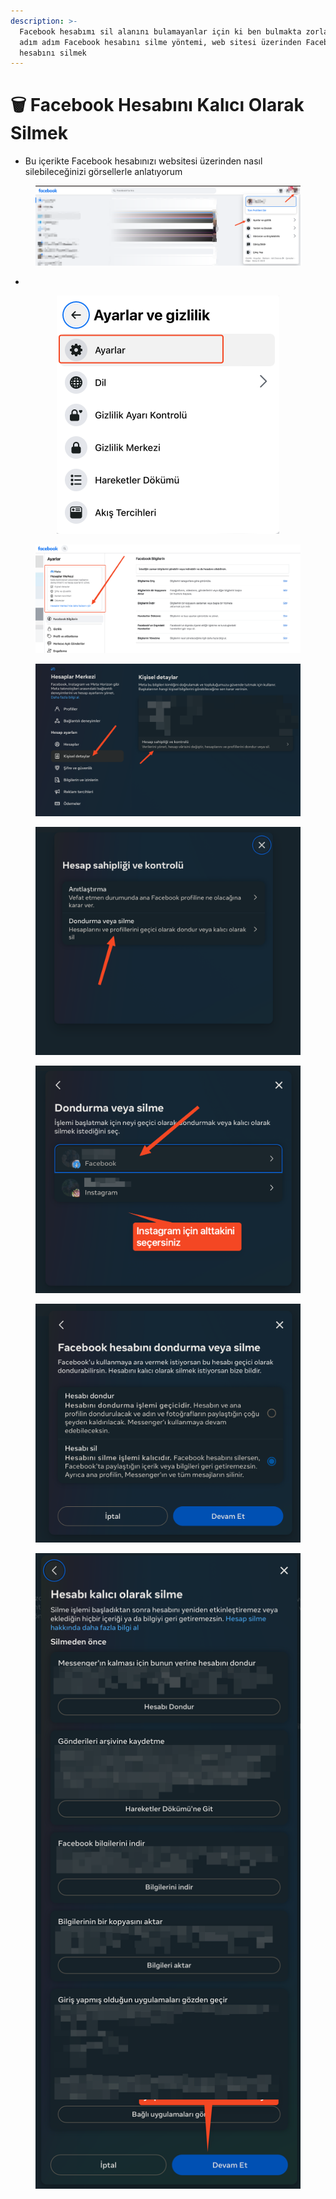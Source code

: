 ```yaml
---
description: >-
  Facebook hesabımı sil alanını bulamayanlar için ki ben bulmakta zorlandım,
  adım adım Facebook hesabını silme yöntemi, web sitesi üzerinden Facebook
  hesabını silmek
---
```


# 🗑 Facebook Hesabını Kalıcı Olarak Silmek

* Bu içerikte Facebook hesabınızı websitesi üzerinden nasıl silebileceğinizi görsellerle anlatıyorum

<figure><img src="../.gitbook/assets/face1.png" alt=""><figcaption></figcaption></figure>

*

<div align="center" data-full-width="true">

<figure><img src="../.gitbook/assets/face2 (1).png" alt="" width="356"><figcaption></figcaption></figure>

</div>

<figure><img src="../.gitbook/assets/face3.png" alt=""><figcaption></figcaption></figure>

<figure><img src="../.gitbook/assets/face4 (1).png" alt=""><figcaption></figcaption></figure>

<figure><img src="../.gitbook/assets/face5.png" alt=""><figcaption></figcaption></figure>

<figure><img src="../.gitbook/assets/face6.png" alt=""><figcaption></figcaption></figure>

<figure><img src="../.gitbook/assets/face7 (1).png" alt=""><figcaption></figcaption></figure>

<figure><img src="../.gitbook/assets/face8 (1).png" alt=""><figcaption></figcaption></figure>
